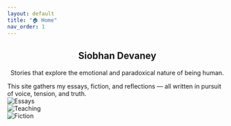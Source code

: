 ```yaml
---
layout: default
title: "🏠 Home"
nav_order: 1
---
```


<section class="hero"></section>

<section class="hero-heading" style="text-align:center; margin-top: 2rem;">
  <h1>Siobhan Devaney</h1>
  <p><p>Stories that explore the emotional and paradoxical nature of being human.</p>
</p>
</section>

<section class="intro">
  This site gathers my essays, fiction, and reflections — all written in pursuit of voice, tension, and truth.
</section>

<section class="spotlight">
  <div class="card">
    <img src="{{ '/assets/images/essays-icon.png' | relative_url }}" alt="Essays">
  </div>
  <div class="card">
    <img src="{{ '/assets/images/teaching-icon.png' | relative_url }}" alt="Teaching">
  </div>
  <div class="card">
    <img src="{{ '/assets/images/fiction-icon.png' | relative_url }}" alt="Fiction">
  </div>
</section>

